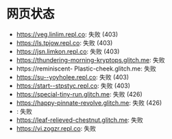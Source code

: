 # 网页状态
- https://veg.linlim.repl.co: 失败 (403)
- https://ls.tpjow.repl.co: 失败 (403)
- https://jsn.limkon.repl.co: 失败 (403)
- https://thundering-morning-kryptops.glitch.me: 失败
- https://reminiscent- Plastic-cheek.glitch.me: 失败
- https://su--yoyholee.repl.co: 失败 (403)
- https://start--stpstyc.repl.co: 失败 (403)
- https://special-tiny-run.glitch.me: 失败 (426)
- https://happy-pinnate-revolve.glitch.me: 失败 (426)
- : 失败
- https://leaf-relieved-chestnut.glitch.me: 失败
- https://vi.zogzr.repl.co: 失败
